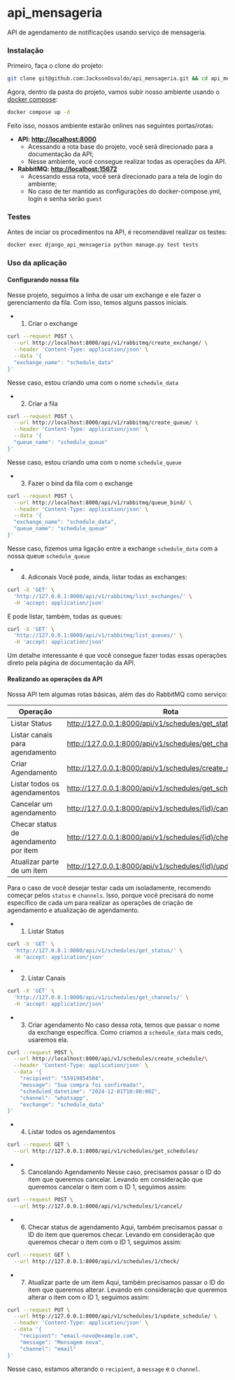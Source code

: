 # api_mensageria

API de agendamento de notificações usando serviço de mensageria.

### Instalação

Primeiro, faça o clone do projeto:

```bash
git clone git@github.com:JacksonOsvaldo/api_mensageria.git && cd api_mensageria
```

Agora, dentro da pasta do projeto, vamos subir nosso ambiente usando o [docker compose](https://docs.docker.com/compose/install/linux/):

```bash
docker compose up -d
```

Feito isso, nossos ambiente estarão onlines nas seguintes portas/rotas:

* **API: [http://localhost:8000](http://localhost:8000)**
  * Acessando a rota base do projeto, você será direcionado para a documentação da API;
  * Nesse ambiente, você consegue realizar todas as operações da API.
* **RabbitMQ: [http://localhost:15672](http://localhost:15672)**
  * Acessando essa rota, você será direcionado para a tela de login do ambiente;
  * No caso de ter mantido as configurações do docker-compose.yml, login e senha serão `guest`

### Testes

Antes de inciar os procedimentos na API, é recomendável realizar os testes:

```bash
docker exec django_api_mensageria python manage.py test tests
```

### Uso da aplicação

#### Configurando nossa fila

Nesse projeto, seguimos a linha de usar um exchange e ele fazer o gerenciamento da fila. Com isso, temos alguns passos iniciais.

- 1. Criar o exchange

```bash
curl --request POST \
  --url http://localhost:8000/api/v1/rabbitmq/create_exchange/ \
  --header 'Content-Type: application/json' \
  --data '{
  "exchange_name": "schedule_data"
}'
```

Nesse caso, estou criando uma com o nome `schedule_data`

- 2. Criar a fila

```bash
curl --request POST \
  --url http://localhost:8000/api/v1/rabbitmq/create_queue/ \
  --header 'Content-Type: application/json' \
  --data '{
  "queue_name": "schedule_queue"
}'
```

Nesse caso, estou criando uma com o nome `schedule_queue`

- 3. Fazer o bind da fila com o exchange

```bash
curl --request POST \
  --url http://localhost:8000/api/v1/rabbitmq/queue_bind/ \
  --header 'Content-Type: application/json' \
  --data '{
  "exchange_name": "schedule_data",
  "queue_name": "schedule_queue"
}'
```

Nesse caso, fizemos uma ligação entre a exchange `schedule_data` com a nossa queue `schedule_queue`

- 4. Adiconais
     Você pode, ainda, listar todas as exchanges:

```bash
curl -X 'GET' \
  'http://127.0.0.1:8000/api/v1/rabbitmq/list_exchanges/' \
  -H 'accept: application/json'
```

E pode listar, também, todas as queues:

```bash
curl -X 'GET' \
  'http://127.0.0.1:8000/api/v1/rabbitmq/list_queues/' \
  -H 'accept: application/json'
```

Um detalhe interessante é que você consegue fazer todas essas operações direto pela página de documentação da API.

#### Realizando as operações da API

Nossa API tem algumas rotas básicas, além das do RabbitMQ como serviço:

| Operação                            | Rota                                                      | Método |
| ------------------------------------- | --------------------------------------------------------- | ------- |
| Listar Status                         | http://127.0.0.1:8000/api/v1/schedules/get_status/           | GET     |
| Listar canais para agendamento        | http://127.0.0.1:8000/api/v1/schedules/get_channels/         | GET     |
| Criar Agendamento                     | http://127.0.0.1:8000/api/v1/schedules/create_schedule/      | POST    |
| Listar todos os agendamentos          | http://127.0.0.1:8000/api/v1/schedules/get_schedules/        | GET     |
| Cancelar um agendamento               | http://127.0.0.1:8000/api/v1/schedules/{id}/cancel/          | POST    |
| Checar status de agendamento por item | http://127.0.0.1:8000/api/v1/schedules/{id}/check/           | GET     |
| Atualizar parte de um item            | http://127.0.0.1:8000/api/v1/schedules/{id}/update_schedule/ | PUT     |

Para o caso de você desejar testar cada um isoladamente, recomendo começar pelos `status` e `channels`. Isso, porque você precisará do nome específico de cada um para realizar as operações de criação de agendamento e atualização de agendamento.

- 1. Listar Status 
```bash
curl -X 'GET' \
  'http://127.0.0.1:8000/api/v1/schedules/get_status/' \
  -H 'accept: application/json'
```

- 2. Listar Canais
```bash
curl -X 'GET' \
  'http://127.0.0.1:8000/api/v1/schedules/get_channels/' \
  -H 'accept: application/json'
```

- 3. Criar agendamento
No caso dessa rota, temos que passar o nome da exchange específica. Como criamos a `schedule_data` mais cedo, usaremos ela.

```bash
curl --request POST \
  --url http://localhost:8000/api/v1/schedules/create_schedule/\
  --header 'Content-Type: application/json' \
  --data '{
	"recipient": "55919854504",
	"message": "Sua compra foi confirmada!",
	"scheduled_datetime": "2024-12-01T10:00:00Z",
	"channel": "whatsapp",
	"exchange": "schedule_data"
}'
```

- 4. Listar todos os agendamentos
```bash
curl --request GET \
  --url http://127.0.0.1:8000/api/v1/schedules/get_schedules/
```

- 5. Cancelando Agendamento
Nesse caso, precisamos passar o ID do item que queremos cancelar. Levando em consideração que queremos cancelar o item com o ID 1, seguimos assim:
```bash
curl --request POST \
  --url http://127.0.0.1:8000/api/v1/schedules/1/cancel/
```

- 6. Checar status de agendamento
Aqui, também precisamos passar o ID do item que queremos checar. Levando em consideração que queremos checar o item com o ID 1, seguimos assim:
```bash
curl --request GET \
  --url http://127.0.0.1:8000/api/v1/schedules/1/check/
```

- 7. Atualizar parte de um item
Aqui, também precisamos passar o ID do item que queremos alterar. Levando em consideração que queremos alterar o item com o ID 1, seguimos assim:
```bash
curl --request PUT \
  --url http://127.0.0.1:8000/api/v1/schedules/1/update_schedule/ \
  --header 'Content-Type: application/json' \
  --data '{
	"recipient": "email-novo@example.com",
	"message": "Mensagem nova",
	"channel": "email"
}'
```

Nesse caso, estamos alterando o `recipient`, a `message` e o `channel`.